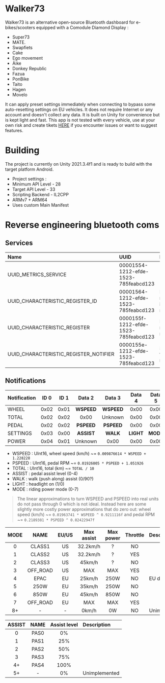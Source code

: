 # Walker73
Walker73 is an alternative open-source Bluetooth dashboard for e-bikes/scooters equipped with a Comodule Diamond Display :
- Super73
- MATE.
- Swapfiets
- Cake
- Ego movement
- Äike
- Donkey Republic
- Fazua
- PonBike
- Taito
- Hagen
- Movelo

It can apply preset settings immediately when connecting to bypass some auto-resetting settings on EU vehicles.
It does not require Internet or any account and doesn't collect any data. It is built on Unity for convenience but is kept light and fast.
This app is not tested with every vehicle, use at your own risk and create tikets [HERE](https://github.com/AxelFougues/Walker73/issues) if you encounter issues or want to suggest features.

# Building
The project is currently on Unity 2021.3.4f1 and is ready to build with the target platform Android.
- Project settings : 
- Minimum API Level - 28
- Target API Level - 33
- Scripting Backend - IL2CPP
- ARMv7 + ARM64
- Uses custom Main Manifest

# Reverse engineering bluetooth coms
## Services
| Name                                   | UUID                                 | Description                            |
| :------------------------------------- | :----------------------------------- | :------------------------------------- |
| UUID_METRICS_SERVICE                   | 00001554-1212-efde-1523-785feabcd123 |                                        |
| UUID_CHARACTERISTIC_REGISTER_ID        | 00001564-1212-efde-1523-785feabcd123 | Register a notification id for reading |
| UUID_CHARACTERISTIC_REGISTER           | 0000155f-1212-efde-1523-785feabcd123 | Read last registered notification      |
| UUID_CHARACTERISTIC_REGISTER_NOTIFIER  | 0000155e-1212-efde-1523-785feabcd123 | Subscribe to all notifications         |

## Notifications

|  Notification |  ID 0 |  ID 1 | Data 2     | Data 3     | Data 4     | Data 5     | Data 6     | Data 7     | Data 8 | Data 9 |
| :------------ | :---: | :---: | :--------: | :--------: | :--------: | :--------: | :--------: | :--------: | :----: | :----: |
| WHEEL         |  0x02 | 0x01  | **WSPEED** | **WSPEED** | 0x00       | 0x00       | 0x00       | 0x00       | 0x00   | 0x00   |
| TOTAL         |  0x02 | 0x02  | 0x00       | Unknown    | 0x00       | 0x00       | **TOTAL**  | **TOTAL**  | 0x00   | 0x00   |
| PEDAL         |  0x02 | 0x02  | **PSPEED** | **PSPEED** | 0x00       | 0x00       | 0x00       | 0x00       | Unknown| 0x00   |
| SETTINGS      |  0x03 | 0x00  | **ASSIST** | **WALK**   | **LIGHT**  | **MODE**   | 0x00       | 0x00       | 0x00   | 0x00   |
| POWER         |  0x04 | 0x01  | Unknown    | 0x00       | 0x00       | 0x00       | Unknown    | 0x00       | 0x00   | 0x00   |

- WSPEED : UInt16, wheel speed (km/h) ~= ```0.009876614 * WSPEED + 1.228228```
- PSPEED : UInt16, pedal RPM ~=  ```0.01926005 * PSPEED + 1.051926```
- TOTAL : UInt16, total (km) ~= ```TOTAL / 10```
- ASSIST : pedal assist level (0-4)
- WALK : walk (push along) assist (0/90?)
- LIGHT : headlight on (1/0)
- MODE : riding power mode (0-7)

> The linear approximations to turn WSPEED and PSPEED into real units do not pass through 0 which is not ideal.
Instead here are some slightly more costly power approximations that do zero out: wheel speed (km/h) ~= ```0.01963741 * WSPEED ^ 0.9211116f``` and pedal RPM ~=  ```0.2189381 * PSPEED ^ 0.02422947f```

| MODE  |NAME      |EU/US  | Max assist| Max power| Throttle | Description    |
| :---: | :------: | :---: | :--------:| :------: | :------: | :------------- |
|0      |CLASS1    |US     | 32.2km/h  | ?        | NO       |                |
|1      |CLASS2    |US     | 32.2km/h  | ?        | YES      |                |
|2      |CLASS3    |US     | 45km/h    | ?        | NO       |                |
|3      |OFF_ROAD  |US     | MAX       | MAX      | YES      |                |
|4      |EPAC      |EU     | 25km/h    | 250W     | NO       | EU default     |
|5      |250W      |EU     | 35km/h    | 250W     | NO       |                |
|6      |850W      |EU     | 45km/h    | 850W     | NO       |                |
|7      |OFF_ROAD  |EU     | MAX       | MAX      | YES      |                |
|8+     |-         |-      | 0km/h     | 0W        | NO       |Unimplemented   |

| ASSIST|NAME      |Assist level  | Description    |
| :---: | :------: | :----------: | :------------- |
|0      |PAS0      |0%            |                |
|1      |PAS1      |25%           |                |
|2      |PAS2      |50%           |                |
|3      |PAS3      |75%           |                |
|4+     |PAS4      |100%          |                |
|5+     |-         |0%            |Unimplemented   |
